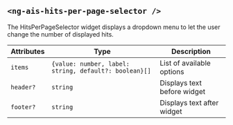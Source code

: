 ## `<ng-ais-hits-per-page-selector />`

The HitsPerPageSelector widget displays a dropdown menu to let the user change the number of displayed hits.

| Attributes     | Type                                                  | Description
| -              | -                                                     | -
| `items`        | `{value: number, label: string, default?: boolean}[]` | List of available options
| `header?`      | `string`                                              | Displays text before widget
| `footer?`      | `string`                                              | Displays text after widget